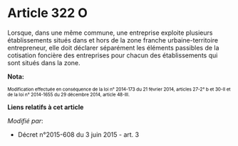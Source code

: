 # Article 322 O

Lorsque, dans une même commune, une entreprise exploite plusieurs établissements situés dans et hors de la zone franche
urbaine-territoire entrepreneur, elle doit déclarer séparément les éléments passibles de la cotisation foncière des
entreprises pour chacun des établissements qui sont situés dans la zone.

**Nota:**

<font color="#000000" size="1">Modification effectuée en conséquence de la loi n° 2014-173 du 21 février 2014, articles 27-2°
b et 30-II et de la loi n° 2014-1655 du 29 décembre 2014, article 48-III.</font>

**Liens relatifs à cet article**

_Modifié par_:

  - Décret n°2015-608 du 3 juin 2015 - art. 3
